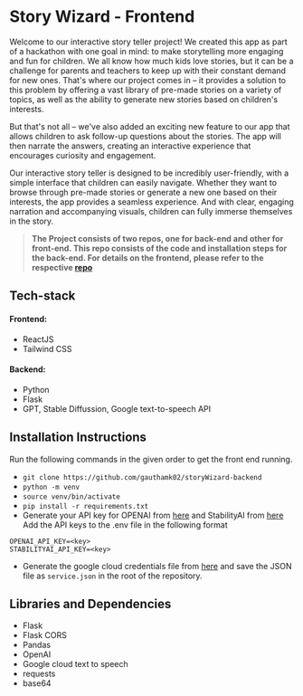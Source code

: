 # Story Wizard - Frontend

Welcome to our interactive story teller project! We created this app as part of a hackathon with one goal in mind: to make storytelling more engaging and fun for children. We all know how much kids love stories, but it can be a challenge for parents and teachers to keep up with their constant demand for new ones. That's where our project comes in – it provides a solution to this problem by offering a vast library of pre-made stories on a variety of topics, as well as the ability to generate new stories based on children's interests.

But that's not all – we've also added an exciting new feature to our app that allows children to ask follow-up questions about the stories. The app will then narrate the answers, creating an interactive experience that encourages curiosity and engagement.

Our interactive story teller is designed to be incredibly user-friendly, with a simple interface that children can easily navigate. Whether they want to browse through pre-made stories or generate a new one based on their interests, the app provides a seamless experience. And with clear, engaging narration and accompanying visuals, children can fully immerse themselves in the story.

> **The Project consists of two repos, one for back-end and other for front-end. This repo consists of the code and installation steps for the back-end. For details on the frontend, please refer to the respective [repo](https://github.com/Aashray446/storyWizard)**

## Tech-stack

#### Frontend:

- ReactJS
- Tailwind CSS

#### Backend:

- Python
- Flask
- GPT, Stable Diffussion, Google text-to-speech API

## Installation Instructions

Run the following commands in the given order to get the front end running.

- `git clone https://github.com/gauthamk02/storyWizard-backend`
- `python -m venv`
- `source venv/bin/activate`
- `pip install -r requirements.txt`
- Generate your API key for OPENAI from [here](https://platform.openai.com/account/api-keys) and StabilityAI from [here](https://beta.dreamstudio.ai/account)
Add the API keys to the .env file in the following format

```
OPENAI_API_KEY=<key>
STABILITYAI_API_KEY=<key>
```

- Generate the google cloud credentials file from [here](https://cloud.google.com/text-to-speech/docs/before-you-begin) and save the JSON file as `service.json` in the root of the repository.

## Libraries and Dependencies

- Flask
- Flask CORS
- Pandas
- OpenAI
- Google cloud text to speech
- requests
- base64
